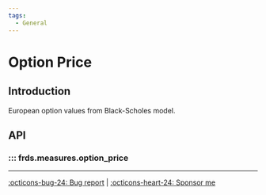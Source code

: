 ```yaml
---
tags:
  - General
---
```


# Option Price

## Introduction

European option values from Black-Scholes model.

## API

### ::: frds.measures.option_price

---

[:octicons-bug-24: Bug report](https://github.com/mgao6767/frds/issues/new?assignees=mgao6767&labels=&template=bug_report.md&title=%5BBUG%5D) | [:octicons-heart-24: Sponsor me](https://github.com/sponsors/mgao6767)